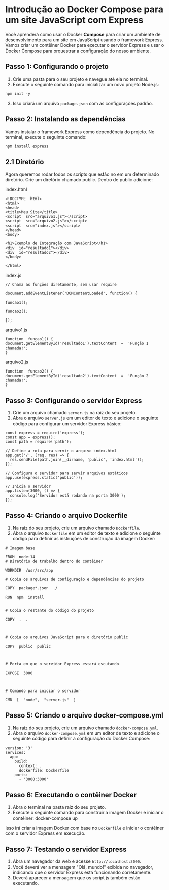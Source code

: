 # Introdução ao Docker Compose para um site JavaScript com Express

Você aprenderá como usar o Docker **Compose** para criar um ambiente de desenvolvimento para um site em JavaScript usando o framework Express. Vamos criar um contêiner Docker para executar o servidor Express e usar o Docker Compose para orquestrar a configuração do nosso ambiente.

## Passo 1: Configurando o projeto

1.  Crie uma pasta para o seu projeto e navegue até ela no terminal.
2.  Execute o seguinte comando para inicializar um novo projeto Node.js:
````
npm init -y
````

3.  Isso criará um arquivo `package.json` com as configurações padrão.
## Passo 2: Instalando as dependências

Vamos instalar o framework Express como dependência do projeto. No terminal, execute o seguinte comando:

````
npm install express
````

## 2.1 Diretório 
Agora queremos rodar todos os scripts que estão no em um determinado diretório. Crie um diretório chamado public. 
Dentro de public adicione: 

index.html 
````
<!DOCTYPE  html>
<html>
<head>
<title>Meu Site</title>
<script  src="arquivo1.js"></script>
<script  src="arquivo2.js"></script>
<script  src="index.js"></script>
</head>
<body>

<h1>Exemplo de Integração com JavaScript</h1>
<div  id="resultado1"></div>
<div  id="resultado2"></div>
</body>

</html>
````


index.js
````
// Chama as funções diretamente, sem usar require

document.addEventListener('DOMContentLoaded', function() {

funcao1();

funcao2();

});
````

arquivo1.js
````
function  funcao1() {
document.getElementById('resultado1').textContent  =  'Função 1 chamada!';
}
````

arquivo2.js

````
function  funcao2() {
document.getElementById('resultado2').textContent  =  'Função 2 chamada!';
}
````





## Passo 3: Configurando o servidor Express

1.  Crie um arquivo chamado `server.js` na raiz do seu projeto.
2.  Abra o arquivo `server.js` em um editor de texto e adicione o seguinte código para configurar um servidor Express básico:
````
const express = require('express');
const app = express();
const path = require('path');

// Define a rota para servir o arquivo index.html
app.get('/', (req, res) => {
  res.sendFile(path.join(__dirname, 'public', 'index.html'));
});

// Configura o servidor para servir arquivos estáticos
app.use(express.static('public'));

// Inicia o servidor
app.listen(3000, () => {
  console.log('Servidor está rodando na porta 3000');
});
````

## Passo 4: Criando o arquivo Dockerfile

1.  Na raiz do seu projeto, crie um arquivo chamado `Dockerfile`.
2.  Abra o arquivo `Dockerfile` em um editor de texto e adicione o seguinte código para definir as instruções de construção da imagem Docker:
````
# Imagem base

FROM  node:14
# Diretório de trabalho dentro do contêiner

WORKDIR  /usr/src/app

# Copia os arquivos de configuração e dependências do projeto

COPY  package*.json  ./

RUN  npm  install

  
# Copia o restante do código do projeto

COPY  .  .

  

# Copia os arquivos JavaScript para o diretório public

COPY  public  public

  

# Porta em que o servidor Express estará escutando

EXPOSE  3000

  

# Comando para iniciar o servidor

CMD  [  "node",  "server.js"  ]
````



## Passo 5: Criando o arquivo docker-compose.yml

1.  Na raiz do seu projeto, crie um arquivo chamado `docker-compose.yml`.
2.  Abra o arquivo `docker-compose.yml` em um editor de texto e adicione o seguinte código para definir a configuração do Docker Compose:
````
version: '3'
services:
  app:
    build:
      context: .
      dockerfile: Dockerfile
    ports:
      - '3000:3000'
````

## Passo 6: Executando o contêiner Docker

1.  Abra o terminal na pasta raiz do seu projeto.
2.  Execute o seguinte comando para construir a imagem Docker e iniciar o contêiner: docker-compose up

Isso irá criar a imagem Docker com base no `Dockerfile` e iniciar o contêiner com o servidor Express em execução.


## Passo 7: Testando o servidor Express

1.  Abra um navegador da web e acesse `http://localhost:3000`.
2.  Você deverá ver a mensagem "Olá, mundo!" exibida no navegador, indicando que o servidor Express está funcionando corretamente.
3. Deverá aparecer a mensagem que os script js também estão executando. 
